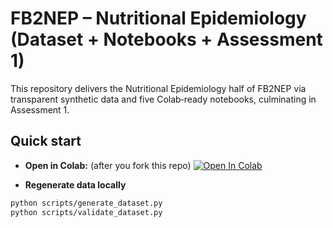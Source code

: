 # FB2NEP – Nutritional Epidemiology (Dataset + Notebooks + Assessment 1)


This repository delivers the Nutritional Epidemiology half of FB2NEP via transparent synthetic data and five Colab‑ready notebooks, culminating in Assessment 1.


## Quick start


- **Open in Colab:** (after you fork this repo)
[![Open In Colab](https://colab.research.google.com/assets/colab-badge.svg)](https://colab.research.google.com/github/<YOUR_GITHUB_USERNAME>/fb2nep-epi)


- **Regenerate data locally**
```bash
python scripts/generate_dataset.py
python scripts/validate_dataset.py
